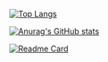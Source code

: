 [![Top Langs](https://github-readme-stats.vercel.app/api/top-langs/?username=ByeRose&layout=compact)](https://github.com/ByeRose/github-readme-stats)

[![Anurag's GitHub stats](https://github-readme-stats.vercel.app/api?username=ByeRose&show_icons=true&theme=radical)](https://github.com/ByeRose/github-readme-stats)

[![Readme Card](https://github-readme-stats.vercel.app/api/pin/?username=ByeRose&repo=writeups-adworld)](https://github.com/ByeRose/github-readme-stats)

